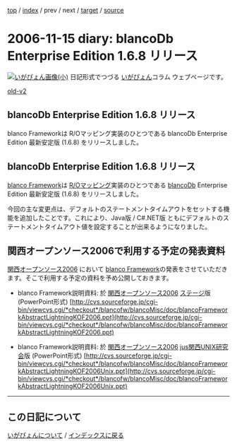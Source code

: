 [top](https://igapyon.github.io/diary/) 
 / [index](https://igapyon.github.io/diary/2006/index.html) 
 / prev 
 / next 
 / [target](https://igapyon.github.io/diary/2006/ig061115.html) 
 / [source](https://github.com/igapyon/diary/blob/gh-pages/2006/ig061115.html.src.md) 

2006-11-15 diary: blancoDb Enterprise Edition 1.6.8 リリース
=====================================================================================================
[![いがぴょん画像(小)](https://igapyon.github.io/diary/images/iga200306s.jpg "いがぴょん")](https://igapyon.github.io/diary/memo/memoigapyon.html) 日記形式でつづる [いがぴょん](https://igapyon.github.io/diary/memo/memoigapyon.html)コラム ウェブページです。

[old-v2](ig061115-orig.html)

## blancoDb Enterprise Edition 1.6.8 リリース

blanco Frameworkは R/Oマッピング実装のひとつである blancoDb Enterprise Edition 最新安定版 (1.6.8) をリリースしました。

## blancoDb Enterprise Edition 1.6.8 リリース

[blanco Framework](http://www.igapyon.jp/blanco/blanco.ja.html)は [R/Oマッピング](http://www.igapyon.jp/igapyon/diary/keyword/romap.html)実装のひとつである [blancoDb](http://www.igapyon.jp/blanco/blancodb.html)
Enterprise Edition 最新安定版 (1.6.8) をリリースしました。

今回の主な変更点は、デフォルトのステートメントタイムアウトをセットする機能を追加したことです。これにより、Java版 / C#.NET版 ともにデフォルトのステートメントタイムアウト値を設定することが出来るようになりました。

## 関西オープンソース2006で利用する予定の発表資料

[関西オープンソース2006](http://k-of.jp/2006/kof.html) において [blanco Framework](http://www.igapyon.jp/blanco/blanco.ja.html)の発表をさせていただきます。そこで利用する予定の資料を予め公開しておきます。

* blanco Framework説明資料: 於 [関西オープンソース2006](null) [ステージ](http://k-of.jp/2006/d_stage.html#S06)版 (PowerPoint形式)
  [http://cvs.sourceforge.jp/cgi-bin/viewcvs.cgi/*checkout*/blancofw/blancoMisc/doc/blancoFrameworkAbstractLightningKOF2006.ppt](http://cvs.sourceforge.jp/cgi-bin/viewcvs.cgi/*checkout*/blancofw/blancoMisc/doc/blancoFrameworkAbstractLightningKOF2006.ppt)
  
* blanco Framework説明資料: 於 [関西オープンソース2006](null) [jus関西UNIX研究会](http://k-of.jp/2006/user_program.html#B19)版 (PowerPoint形式)
  [http://cvs.sourceforge.jp/cgi-bin/viewcvs.cgi/*checkout*/blancofw/blancoMisc/doc/blancoFrameworkAbstractLightningKOF2006Unix.ppt](http://cvs.sourceforge.jp/cgi-bin/viewcvs.cgi/*checkout*/blancofw/blancoMisc/doc/blancoFrameworkAbstractLightningKOF2006Unix.ppt)


----------------------------------------------------------------------------------------------------

## この日記について
[いがぴょんについて](https://igapyon.github.io/diary/memo/memoigapyon.html) / [インデックスに戻る](https://igapyon.github.io/diary/idxall.html)
